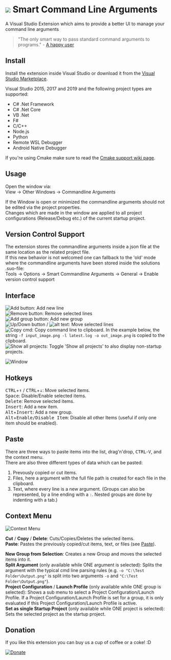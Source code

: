 
# <img src="Doc/SmartCommandLineIcon-Readme.png">  Smart Command Line Arguments 
A Visual Studio Extension which aims to provide a better UI to manage your command line arguments  

> "The only smart way to pass standard command arguments to programs." - [A happy user](https://marketplace.visualstudio.com/items?itemName=MBulli.SmartCommandlineArguments#review-details)

## Install
Install the extension inside Visual Studio or download it from the [Visual Studio Marketplace](https://marketplace.visualstudio.com/items?itemName=MBulli.SmartCommandlineArguments "Visual Studio Marketplace").

Visual Studio 2015, 2017 and 2019 and the following project types are supported:
- C# .Net Framework
- C# .Net Core
- VB .Net
- F#
- C/C++
- Node.js
- Python
- Remote WSL Debugger
- Android Native Debugger

If you're using Cmake make sure to read the [Cmake support wiki page](https://github.com/MBulli/SmartCommandlineArgs/wiki/Cmake-support "Cmake").

## Usage
Open the window via:  
View → Other Windows → Commandline Arguments  
  
If the Window is open or minimized the commandline arguments should not be edited via the project properties.  
Changes which are made in the window are applied to all project configurations (Release/Debug etc.) of the current startup project.

## Version Control Support
The extension stores the commandline arguments inside a json file at the same location as the related project file.  
If this new behavior is not welcomed one can fallback to the 'old' mode where the commandline arguments have been stored inside the solutions .suo-file:  
Tools → Options → Smart Commandline Arguments → General → Enable version control support

## Interface
![Add button](Doc/Images/AddIcon.png "Add Button"): Add new line  
![Remove button](Doc/Images/RemoveIcon.png "Remove Button"): Remove selected lines  
![Add group button](Doc/Images/AddGroupIcon.png "Add Group Button"): Add new group  
![Up/Down button](Doc/Images/MoveUpIcon.png "Move Up Button") / ![alt text](Doc/Images/MoveDownIcon.png "Move Down Button"): Move selected lines  
![Copy cmd](Doc/Images/CopyCommandlineIcon.png "Copy commandline to clipboard"): Copy command line to clipboard. In the example below, the string `-f input_image.png -l latest.log -o out_image.png` is copied to the clipboard.  
![Show all projects](Doc/Images/ShowAllProjectsIcon.png "Show all Projects"): Toggle 'Show all projects' to also display non-startup projects.

![Window](Doc/Images/MainWindow.png "Command Line Arguments window, showning all projects")


## Hotkeys
<kbd>CTRL</kbd>+<kbd>↑</kbd> / <kbd>CTRL</kbd>+<kbd>↓</kbd>: Move selected items.  
<kbd>Space</kbd>: Disable/Enable selected items.  
<kbd>Delete</kbd>: Remove selected items.  
<kbd>Insert</kbd>: Add a new item.  
<kbd>Alt</kbd>+<kbd>Insert</kbd>: Add a new group.  
<kbd>Alt</kbd>+<kbd>Enable/Disable Item</kbd>: Disable all other Items (useful if only one item should be enabled).

## Paste

There are three ways to paste items into the list, drag'n'drop, <kbd>CTRL</kbd>-<kbd>V</kbd>, and the context menu.  
There are also three different types of data which can be pasted:
1. Prevously copied or cut items.  
2. Files, here a argument with the full file path is created for each file in the clipboard.
3. Text, where every line is a new argument. (Groups can also be represented, by a line ending with a `:`. Nested groups are done by indenting with a tab.)

## Context Menu

![Context Menu](Doc/Images/ContextMenu.png "Context Menu with a single group selected")

**Cut** / **Copy** / **Delete**: Cuts/Copies/Deletes the selected items.  
**Paste**: Pastes the previously copied/cut items, text, or files (see [Paste](#paste)).

**New Group from Selection**: Creates a new Group and moves the selected items into it.  
**Split Argument** (only available while ONE argument is selected): Splits the argument with the typical cmd line parsing rules (e.g. `-o "C:\Test Folder\Output.png"` is split into two arguments `-o` and `"C:\Test Folder\Output.png"`).  
**Project Configuration** / **Launch Profile** (only available while ONE group is selected): Shows a sub menu to select a Project Configuration/Launch Profile. If a Project Configuration/Launch Profile is set for a group, it is only evaluated if this Project Configuration/Launch Profile is active.  
**Set as single Startup Project** (only available while ONE project is selected): Sets the selected project as the startup project.

## Donation
If you like this extension you can buy us a cup of coffee or a coke! :D

[![Donate](https://img.shields.io/badge/Donate-PayPal-green.svg)](https://www.paypal.me/SmartCLIArgs/5)

